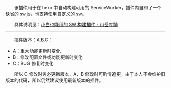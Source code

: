 &emsp;&emsp;该插件用于在 hexo 中自动构建可用的 ServiceWorker，插件内自带了一个缺省的 sw.js，也支持使用自定义的 sw。

&emsp;&emsp;具体说明见：[小白也能用的 SW 构建插件 - 山岳库博](https://kmar.top/posts/73014407/)

---

&emsp;&emsp;插件版本：A.B.C：

+ A：重大功能更新时变化
+ B：修改配置文件或功能更新时变化
+ C：BUG 修复时变化

&emsp;&emsp;所以 C 修改时务必更新版本，A、B 修改时可酌情追更，由于本人不会维护旧版本的代码，所以仍然建议使用最新版本的插件。